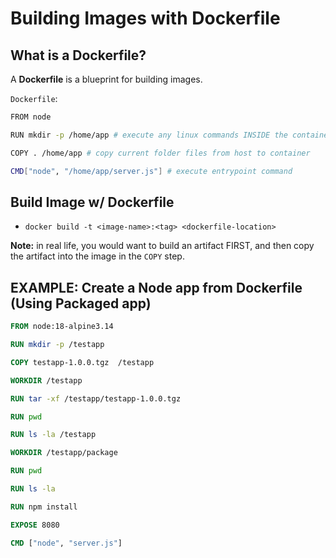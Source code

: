 # Building Images with Dockerfile

## What is a Dockerfile?
A **Dockerfile** is a blueprint for building images.

`Dockerfile`:
```sh
FROM node

RUN mkdir -p /home/app # execute any linux commands INSIDE the container

COPY . /home/app # copy current folder files from host to container

CMD["node", "/home/app/server.js"] # execute entrypoint command

```

## Build Image w/ Dockerfile

- `docker build -t <image-name>:<tag> <dockerfile-location>`

**Note:** in real life, you would want to build an artifact FIRST, and then copy the artifact into the image in the `COPY` step.

## EXAMPLE: Create a Node app from Dockerfile (Using Packaged app)

```Dockerfile
FROM node:18-alpine3.14

RUN mkdir -p /testapp

COPY testapp-1.0.0.tgz  /testapp

WORKDIR /testapp

RUN tar -xf /testapp/testapp-1.0.0.tgz

RUN pwd

RUN ls -la /testapp

WORKDIR /testapp/package

RUN pwd

RUN ls -la

RUN npm install

EXPOSE 8080

CMD ["node", "server.js"]

```